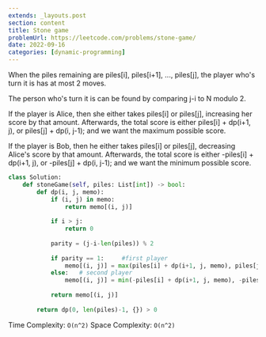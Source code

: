 ```yaml
---
extends: _layouts.post
section: content
title: Stone game
problemUrl: https://leetcode.com/problems/stone-game/
date: 2022-09-16
categories: [dynamic-programming]
---
```


When the piles remaining are piles[i], piles[i+1], ..., piles[j], the player who's turn it is has at most 2 moves.

The person who's turn it is can be found by comparing j-i to N modulo 2.

If the player is Alice, then she either takes piles[i] or piles[j], increasing her score by that amount. Afterwards, the total score is either piles[i] + dp(i+1, j), or piles[j] + dp(i, j-1); and we want the maximum possible score.

If the player is Bob, then he either takes piles[i] or piles[j], decreasing Alice's score by that amount. Afterwards, the total score is either -piles[i] + dp(i+1, j), or -piles[j] + dp(i, j-1); and we want the minimum possible score.

```python
class Solution:
    def stoneGame(self, piles: List[int]) -> bool:
        def dp(i, j, memo):
            if (i, j) in memo:
                return memo[(i, j)]
            
            if i > j:
                return 0
            
            parity = (j-i-len(piles)) % 2
            
            if parity == 1:     #first player
                memo[(i, j)] = max(piles[i] + dp(i+1, j, memo), piles[j] + dp(i, j-1, memo))
            else:   # second player
                memo[(i, j)] = min(-piles[i] + dp(i+1, j, memo), -piles[j] + dp(i, j-1, memo))
            
            return memo[(i, j)]
            
        return dp(0, len(piles)-1, {}) > 0
```

Time Complexity: `O(n^2)`
Space Complexity: `O(n^2)`